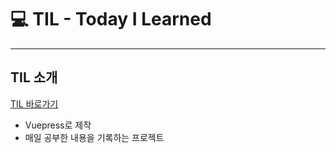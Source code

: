 # 💻 TIL - Today I Learned
---  

## TIL 소개
[TIL 바로가기](https://kim-jin-seop.github.io/TIL/)
- Vuepress로 제작
- 매일 공부한 내용을 기록하는 프로젝트
